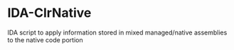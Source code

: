 IDA-ClrNative
=============

IDA script to apply information stored in mixed managed/native assemblies to the native code portion
